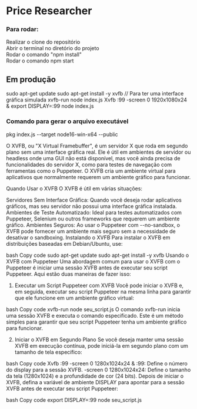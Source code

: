 # Price Researcher

### Para rodar:
Realizar o clone do repositório  
Abrir o terminal no diretório do projeto  
Rodar o comando "npm install"  
Rodar o comando npm start  


## Em produção

sudo apt-get update
sudo apt-get install -y xvfb // Para ter uma interface gráfica simulada
xvfb-run node index.js
Xvfb :99 -screen 0 1920x1080x24 &
export DISPLAY=:99
node index.js

### Comando para gerar o arquivo executável
pkg index.js --target node16-win-x64 --public



O XVFB, ou "X Virtual Framebuffer", é um servidor X que roda em segundo plano sem uma interface gráfica real. Ele é útil em ambientes de servidor ou headless onde uma GUI não está disponível, mas você ainda precisa de funcionalidades do servidor X, como para testes de navegação com ferramentas como o Puppeteer. O XVFB cria um ambiente virtual para aplicativos que normalmente requerem um ambiente gráfico para funcionar.

Quando Usar o XVFB
O XVFB é útil em várias situações:

Servidores Sem Interface Gráfica: Quando você deseja rodar aplicativos gráficos, mas seu servidor não possui uma interface gráfica instalada.
Ambientes de Teste Automatizado: Ideal para testes automatizados com Puppeteer, Selenium ou outros frameworks que requerem um ambiente gráfico.
Ambientes Seguros: Ao usar o Puppeteer com --no-sandbox, o XVFB pode fornecer um ambiente mais seguro sem a necessidade de desativar o sandboxing.
Instalando o XVFB
Para instalar o XVFB em distribuições baseadas em Debian/Ubuntu, use:

bash
Copy code
sudo apt-get update
sudo apt-get install -y xvfb
Usando o XVFB com Puppeteer
Uma abordagem comum para usar o XVFB com o Puppeteer é iniciar uma sessão XVFB antes de executar seu script Puppeteer. Aqui estão duas maneiras de fazer isso:

1. Executar um Script Puppeteer com XVFB
Você pode iniciar o XVFB e, em seguida, executar seu script Puppeteer na mesma linha para garantir que ele funcione em um ambiente gráfico virtual:

bash
Copy code
xvfb-run node seu_script.js
O comando xvfb-run inicia uma sessão XVFB e executa o comando especificado. Este é um método simples para garantir que seu script Puppeteer tenha um ambiente gráfico para funcionar.

2. Iniciar o XVFB em Segundo Plano
Se você deseja manter uma sessão XVFB em execução contínua, pode iniciá-la em segundo plano com um tamanho de tela específico:

bash
Copy code
Xvfb :99 -screen 0 1280x1024x24 &
:99: Define o número do display para a sessão XVFB.
-screen 0 1280x1024x24: Define o tamanho da tela (1280x1024) e a profundidade de cor (24 bits).
Depois de iniciar o XVFB, defina a variável de ambiente DISPLAY para apontar para a sessão XVFB antes de executar seu script Puppeteer:

bash
Copy code
export DISPLAY=:99
node seu_script.js